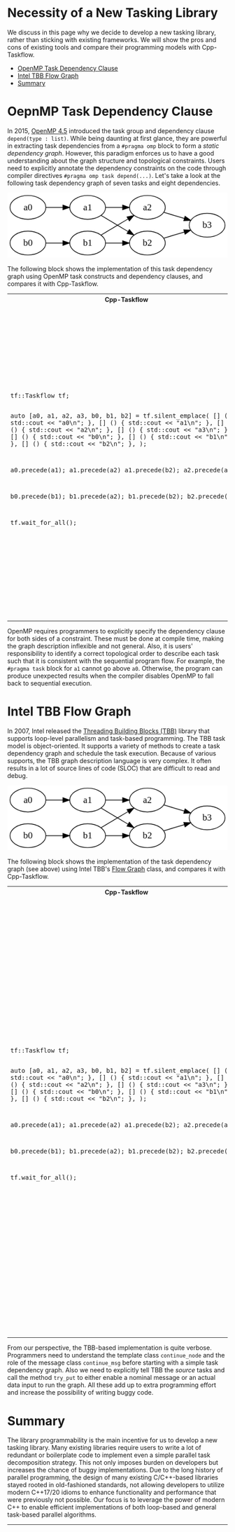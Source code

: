 # Necessity of a New Tasking Library

We discuss in this page why we decide to develop a new tasking library,
rather than sticking with existing frameworks.
We will show the pros and cons of existing tools and compare 
their programming models with Cpp-Taskflow. 

+ [OpenMP Task Dependency Clause](#openmp-task-dependency-clause)
+ [Intel TBB Flow Graph](#intel-tbb-flow-graph)
+ [Summary](#summary)

# OepnMP Task Dependency Clause

In 2015, [OpenMP 4.5][OpenMP 4.5] introduced 
the task group and dependency clause `depend(type : list)`.
While being daunting at first glance,
they are powerful in extracting task dependencies from a `#pragma omp` block
to form a *static dependency graph*.
However, this paradigm enforces us to
have a good understanding about the graph structure and topological constraints.
Users need to explicitly annotate the dependency constraints on the code
through compiler directives `#pragma omp task depend(...)`.
Let's take a look at the following task dependency graph of seven tasks and eight dependencies.

![](static_programmability.png)

The following block shows the implementation of this task dependency graph
using OpenMP task constructs and dependency clauses,
and compares it with Cpp-Taskflow.

<table>
<tr>
  <th>Cpp-Taskflow</th>
  <th>OpenMP</th>
</tr>

<tr>
<td>
<pre>
tf::Taskflow tf;

auto [a0, a1, a2, a3, b0, b1, b2]
  = tf.silent_emplace(
  [] () { std::cout << "a0\n"; },
  [] () { std::cout << "a1\n"; },
  [] () { std::cout << "a2\n"; },
  [] () { std::cout << "a3\n"; },
  [] () { std::cout << "b0\n"; },
  [] () { std::cout << "b1\n"; },
  [] () { std::cout << "b2\n"; },
);

a0.precede(a1);
a1.precede(a2)
a1.precede(b2);
a2.precede(a3);
  
b0.precede(b1);
b1.precede(a2);
b1.precede(b2);
b2.precede(a3);

tf.wait_for_all();
</pre>
</td>

<td>
<pre>
#pragma omp parallel
{
#pragma omp single
{
  int a0_a1, a1_a2;
  int b0_b1, b1_b2;
  int a1_b2, b1_a2;
  int a2_a3, b2_a3;
 
  #pragma omp task depend(out:a0_a1)
  std::cout << "a0\n";
 
  #pragma omp task depend(out:b0_b1)
  std::cout << "b0\n";
 
  #pragma omp task depend(in:a0_a1) depend(out:a1_a2, a1_b2)
  std::cout << "a1\n";
 
  #pragma omp task depend(in:b0_b1) depend(out:b1_b2, b1_a2)
  std::cout << "b1\n";
 
  #pragma omp task depend(in:a1_a2, b1_a2) depend(out:a2_a3)
  std::cout << "a2\n";
 
  #pragma omp task depend(in:a1_b2, b1_b2) depend(out:b2_a3)
  std::cout << "b2\n";
 
  #pragma omp task depend(in:a2_a3, b2_a3)
  std::cout << "a3\n";

}  // end of omp single
}  // end of omp parallel
</pre>
</td>
</tr>

</table>

OpenMP requires programmers to explicitly specify the dependency clause 
for both sides of a constraint.
These must be done at compile time, making the graph description inflexible and not general.
Also, it is users' responsibility to identify a correct topological order
to describe each task such that it is consistent with the sequential program flow.
For example, the `#pragma task` block for `a1` cannot go above `a0`.
Otherwise, the program can produce unexpected results
when the compiler disables OpenMP to fall back to sequential execution.


# Intel TBB Flow Graph

In 2007, Intel released the [Threading Building Blocks (TBB)][Intel TBB] library
that supports loop-level parallelism and task-based programming.
The TBB task model is object-oriented.
It supports a variety of methods to create a task dependency graph
and schedule the task execution.
Because of various supports,
the TBB graph description language is very complex.
It often results in a lot of source lines of code (SLOC) 
that are difficult to read and debug.

![](static_programmability.png)

The following block shows the implementation of the task dependency graph
(see above) using Intel TBB's [Flow Graph][TBB Flow Graph] class,
and compares it with Cpp-Taskflow.

<table>
<tr>
  <th>Cpp-Taskflow</th>
  <th>Intel TBB</th>
</tr>

<tr>
<td>
<pre>
tf::Taskflow tf;

auto [a0, a1, a2, a3, b0, b1, b2]
  = tf.silent_emplace(
  [] () { std::cout << "a0\n"; },
  [] () { std::cout << "a1\n"; },
  [] () { std::cout << "a2\n"; },
  [] () { std::cout << "a3\n"; },
  [] () { std::cout << "b0\n"; },
  [] () { std::cout << "b1\n"; },
  [] () { std::cout << "b2\n"; },
);

a0.precede(a1);
a1.precede(a2)
a1.precede(b2);
a2.precede(a3);
  
b0.precede(b1);
b1.precede(a2);
b1.precede(b2);
b2.precede(a3);

tf.wait_for_all();
</pre>
</td>

<td>
<pre>
using namespace tbb;
using namespace tbb::flow;

int n = task_scheduler_init::default_num_threads();
task_scheduler_init init(n);

graph g;

continue_node<continue_msg> a0(g, [] (const continue_msg &) { 
  std::cout << "a0\n";
});

continue_node<continue_msg> a1(g, [] (const continue_msg &) { 
  std::cout << "a1\n"; 
});

continue_node<continue_msg> a2(g, [] (const continue_msg &) { 
  std::cout << "a2\n"; 
});

continue_node<continue_msg> a3(g, [] (const continue_msg &) { 
  std::cout << "a3\n"; 
});

continue_node<continue_msg> b0(g, [] (const continue_msg &) { 
  std::cout << "b0\n"; 
});

continue_node<continue_msg> b1(g, [] (const continue_msg &) { 
  std::cout << "b1\n"; 
});

continue_node<continue_msg> b2(g, [] (const continue_msg &) { 
  std::cout << "b2\n"; 
});

make_edge(a0, a1);
make_edge(a1, a2);
make_edge(a1, b2);
make_edge(a2, a3);

make_edge(b0, b1);
make_edge(b1, b2);
make_edge(b1, a2);
make_edge(b2, a3);

a0.try_put(continue_msg());
b0.try_put(continue_msg());

g.wait_for_all();
</pre>
</td>
</tr>

</table>

From our perspective, the TBB-based implementation is quite verbose.
Programmers need to understand the template class `continue_node`
and the role of the message class `continue_msg` before starting with 
a simple task dependency graph.
Also we need to explicitly tell TBB the *source* tasks
and call the method `try_put` to either enable a nominal message
or an actual data input to run the graph.
All these add up to extra programming effort and increase the possibility
of writing buggy code.

# Summary

The library programmability is the main incentive for us to develop a new tasking library.
Many existing libraries require users to write a lot of redundant or boilerplate code to implement
even a simple parallel task decomposition strategy.
This not only imposes burden on developers 
but increases the chance of buggy implementations.
Due to the long history of parallel programming,
the design of many existing C/C++-based libraries stayed rooted 
in old-fashioned standards,
not allowing developers to utilize modern C++17/20 idioms 
to enhance functionality and performance that were previously not possible.
Our focus is to leverage the power of modern C++
to enable efficient implementations of
both loop-based and general task-based parallel algorithms.


* * *


[OpenMP 4.5]:        https://www.openmp.org/wp-content/uploads/openmp-4.5.pdf
[Intel TBB]:         https://www.threadingbuildingblocks.org/
[TBB Flow Graph]:    https://www.threadingbuildingblocks.org/tutorial-intel-tbb-flow-graph
